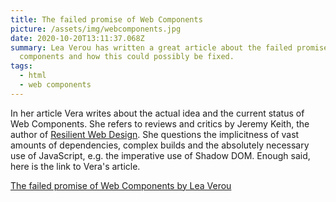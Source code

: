 ```yaml
---
title: The failed promise of Web Components
picture: /assets/img/webcomponents.jpg
date: 2020-10-20T13:11:37.068Z
summary: Lea Verou has written a great article about the failed promise of web
  components and how this could possibly be fixed.
tags:
  - html
  - web components
---
```

In her article Vera writes about the actual idea and the current status of Web Components. She refers to reviews and critics by Jeremy Keith, the author of [Resilient Web Design](https://resilientwebdesign.com/). She questions the implicitness of vast amounts of dependencies, complex builds and the absolutely necessary use of JavaScript, e.g. the imperative use of Shadow DOM. Enough said, here is the link to Vera's article.  

[The failed promise of Web Components by Lea Verou](https://lea.verou.me/2020/09/the-failed-promise-of-web-components/)
